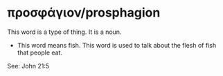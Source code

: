 # προσφάγιον/prosphagion
This word is a type of thing. It is a noun.
* This word means fish. This word is used to talk about the flesh of fish that people eat.

See: John 21:5
